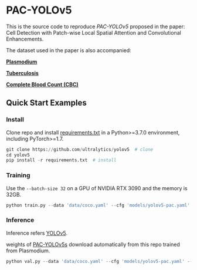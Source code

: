 # PAC-YOLOv5

This is the source code to reproduce *PAC-YOLOv5* proposed in the paper: Cell Detection with Patch-wise Local Spatial Attention and Convolutional Enhancements.

The dataset used in the paper is also accompanied:

[**Plasmodium**](https://aistudio.baidu.com/aistudio/datasetdetail/152739/0)

[**Tuberculosis**](https://www.heywhale.com/mw/dataset/5efc4de063975d002c9792de/content)

[**Complete Blood Count (CBC)**](https://github.com/MahmudulAlam/Complete-Blood-Cell-Count-Dataset)

## Quick Start Examples

### Install

Clone repo and install [requirements.txt](.requirements.txt) in a Python>=3.7.0 environment, including PyTorch>=1.7.

```python
git clone https://github.com/ultralytics/yolov5  # clone
cd yolov5
pip install -r requirements.txt  # install
```

### Training

Use the `--batch-size 32` on a GPU of NVIDIA RTX 3090 and the memory is 32GB.

```python
python train.py --data 'data/coco.yaml' --cfg 'models/yolov5-pac.yaml' --weights '' --batch-size 32
``` 

### Inference

Inference refers [YOLOv5](https://github.com/ultralytics/yolov5). 

weights of [PAC-YOLOv5s](.pac-yolov5s.pt) download automatically from this repo trained from Plasmodium.

```python
python val.py --data 'data/coco.yaml' --cfg 'models/yolov5-pac.yaml' --weights 'pac-yolov5s.pt' --batch-size 32
```
